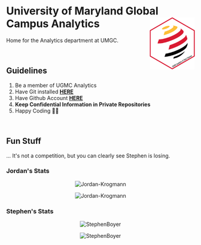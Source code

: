 # University of Maryland Global Campus Analytics <a href='https://www.umgc.edu/'><img src='https://raw.githubusercontent.com/UMGC-Analytics/.github/main/images/analytics_hex_alt.png' align="right" height="138.5" /></a>

Home for the Analytics department at UMGC. 

<br>

## Guidelines

1. Be a member of UGMC Analytics 
2. Have Git installed [__HERE__](https://git-scm.com/downloads)
3. Have Github Account [__HERE__](https://github.com/join)
4. __Keep Confidential Information in Private Repositories__ 
5. Happy Coding 👩‍💻

<br>

## Fun Stuff

... It's not a competition, but you can clearly see Stephen is losing.

### Jordan's Stats

<p align="center"> <img src="http://github-readme-streak-stats.herokuapp.com?user=Jordan-Krogmann&theme=github-dark-blue" alt="Jordan-Krogmann" />
<p align="center"> <img src="https://github-readme-stats.vercel.app/api/top-langs/?username=Jordan-Krogmann&hide=jupyter%20notebook,html&layout=compact&theme=github_dark" alt="Jordan-Krogmann" />


### Stephen's Stats

<p align="center"> <img src="http://github-readme-streak-stats.herokuapp.com?user=StephenBoyer&theme=github-dark-blue" alt="StephenBoyer" />
<p align="center"> <img src="https://github-readme-stats.vercel.app/api/top-langs/?username=StephenBoyer&layout=compact&theme=github_dark" alt="StephenBoyer" />


